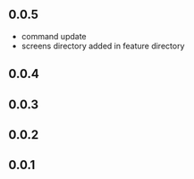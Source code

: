 ## 0.0.5
 - command update
 - screens directory added in feature directory
## 0.0.4
## 0.0.3
## 0.0.2
## 0.0.1